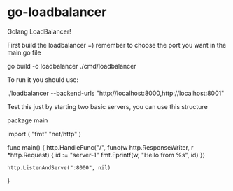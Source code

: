 # go-loadbalancer
Golang LoadBalancer!

First build the loadbalancer =) remember to choose the port you want in the main.go file

go build -o loadbalancer ./cmd/loadbalancer

To run it you should use:

./loadbalancer --backend-urls "http://localhost:8000,http://localhost:8001"

Test this just by starting two basic servers, you can use this structure


package main

import (
    "fmt"
    "net/http"
)

func main() {
    http.HandleFunc("/", func(w http.ResponseWriter, r *http.Request) {
        id := "server-1"
        fmt.Fprintf(w, "Hello from %s", id)
    })

    http.ListenAndServe(":8000", nil)
}

